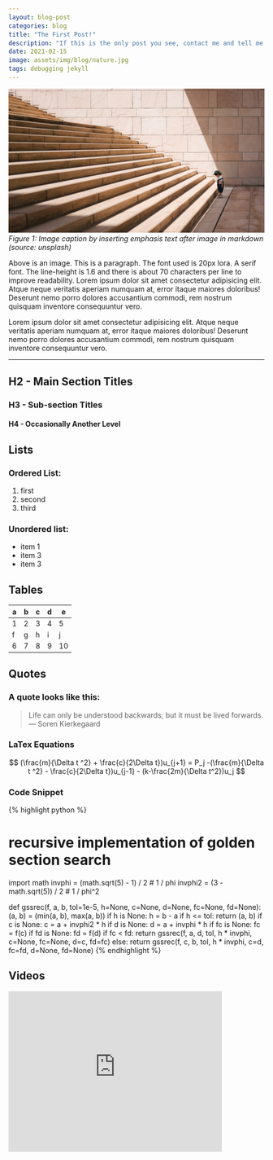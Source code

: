 ```yaml
---
layout: blog-post
categories: blog
title: "The First Post!"
description: "If this is the only post you see, contact me and tell me to stop being lazy"
date: 2021-02-15
image: assets/img/blog/nature.jpg
tags: debugging jekyll
---
```


![](/assets/img/blog/nature.jpg)
*Figure 1: Image caption by inserting emphasis text after image in markdown (source: unsplash)*

Above is an image. This is a paragraph. The font used is 20px lora. A serif font. The line-height is 1.6 and there is about 70 characters per line to improve readability. Lorem ipsum dolor sit amet consectetur adipisicing elit. Atque neque veritatis aperiam numquam at, error itaque maiores doloribus! Deserunt nemo porro dolores accusantium commodi, rem nostrum quisquam inventore consequuntur vero.

Lorem ipsum dolor sit amet consectetur adipisicing elit. Atque neque veritatis aperiam numquam at, error itaque maiores doloribus! Deserunt nemo porro dolores accusantium commodi, rem nostrum quisquam inventore consequuntur vero.

***
## H2 - Main Section Titles
### H3 - Sub-section Titles
#### H4 - Occasionally Another Level


## Lists
### Ordered List:

1. first
2. second
3. third

### Unordered list:

* item 1
* item 3
* item 3


## Tables

| a | b | c | d | e  |
|---|---|---|---|----|
| 1 | 2 | 3 | 4 | 5  |
| f | g | h | i | j  |
| 6 | 7 | 8 | 9 | 10 |


## Quotes

### A quote looks like this:
> Life can only be understood backwards; but it must be lived forwards. — Soren Kierkegaard

### LaTex Equations

$$
(\frac{m}{\Delta t ^2}  + \frac{c}{2\Delta t})u_{j+1} = P_j -(\frac{m}{\Delta t ^2}  - \frac{c}{2\Delta t})u_{j-1} - (k-\frac{2m}{\Delta t^2})u_j
$$

### Code Snippet

{% highlight python %}
  # recursive implementation of golden section search
  import math
  invphi = (math.sqrt(5) - 1) / 2  # 1 / phi
  invphi2 = (3 - math.sqrt(5)) / 2  # 1 / phi^2

  def gssrec(f, a, b, tol=1e-5, h=None, c=None, d=None, fc=None, fd=None):
      (a, b) = (min(a, b), max(a, b))
      if h is None: h = b - a
      if h <= tol: return (a, b)
      if c is None: c = a + invphi2 * h
      if d is None: d = a + invphi * h
      if fc is None: fc = f(c)
      if fd is None: fd = f(d)
      if fc < fd:
          return gssrec(f, a, d, tol, h * invphi, c=None, fc=None, d=c, fd=fc)
      else:
          return gssrec(f, c, b, tol, h * invphi, c=d, fc=fd, d=None, fd=None)
{% endhighlight %}


## Videos

<div class="video-container">
<iframe width="420" height="315" src="https://www.youtube.com/embed/lM02vNMRRB0" frameborder="0" allow="accelerometer; autoplay; clipboard-write; encrypted-media; gyroscope; picture-in-picture" allowfullscreen></iframe>
</div>